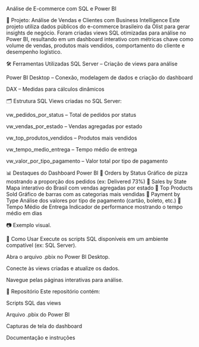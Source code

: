Análise de E-commerce com SQL e Power BI

💼 Projeto: Análise de Vendas e Clientes com Business Intelligence
Este projeto utiliza dados públicos do e-commerce brasileiro da Olist para gerar insights de negócio. Foram criadas views SQL otimizadas para análise no Power BI, resultando em um dashboard interativo com métricas chave como volume de vendas, produtos mais vendidos, comportamento do cliente e desempenho logístico.

🛠️ Ferramentas Utilizadas
SQL Server – Criação de views para análise

Power BI Desktop – Conexão, modelagem de dados e criação do dashboard

DAX – Medidas para cálculos dinâmicos

🗂️ Estrutura SQL
Views criadas no SQL Server:

vw_pedidos_por_status – Total de pedidos por status

vw_vendas_por_estado – Vendas agregadas por estado

vw_top_produtos_vendidos – Produtos mais vendidos

vw_tempo_medio_entrega – Tempo médio de entrega

vw_valor_por_tipo_pagamento – Valor total por tipo de pagamento

📊 Destaques do Dashboard Power BI
🔹 Orders by Status
Gráfico de pizza mostrando a proporção dos pedidos (ex: Delivered 73%)
🔹 Sales by State
Mapa interativo do Brasil com vendas agregadas por estado
🔹 Top Products Sold
Gráfico de barras com as categorias mais vendidas
🔹 Payment by Type
Análise dos valores por tipo de pagamento (cartão, boleto, etc.)
🔹 Tempo Médio de Entrega
Indicador de performance mostrando o tempo médio em dias

📷 Exemplo visual.

📂 Como Usar
Execute os scripts SQL disponíveis em um ambiente compatível (ex: SQL Server).

Abra o arquivo .pbix no Power BI Desktop.

Conecte às views criadas e atualize os dados.

Navegue pelas páginas interativas para análise.

📁 Repositório
Este repositório contém:

Scripts SQL das views

Arquivo .pbix do Power BI

Capturas de tela do dashboard

Documentação e instruções
